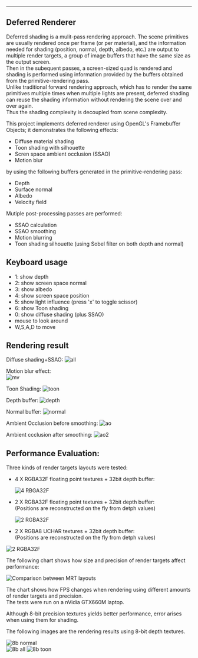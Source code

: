 -------------------------------------------------------------------------------
Deferred Renderer
-------------------------------------------------------------------------------
 
Deferred shading is a mulit-pass rendering approach. The scene primitives are usually rendered once per frame (or per material), and the information needed for shading (position, normal, depth, albedo, etc.) are output to multiple render targets, a 
group of image buffers that have the same size as the output screen.  
Then in the subequent passes, a screen-sized quad is rendered and shading is performed using information provided by the buffers obtained from the primitive-rendering pass.  
Unlike traditional forward rendering approach, which has to render the same primitives multiple times when multiple lights are present, 
deferred shading can reuse the shading information without rendering the scene over and over again.  
Thus the shading complexity is decoupled from scene complexity. 

This project implements deferred renderer using OpenGL's Framebuffer Objects; it demonstrates the following effects:  
* Diffuse material shading
* Toon shading with silhouette
* Scren space ambient occlusion (SSAO)
* Motion blur  
  
by using the following buffers generated in the primitive-rendering pass:  
* Depth
* Surface normal
* Albedo 
* Velocity field  

Mutiple post-processing passes are performed:  
* SSAO calculation
* SSAO smoothing
* Motion blurring
* Toon shading silhouette (using Sobel filter on both depth and normal)

Keyboard usage
--------------------------------------------------------------------------------
* 1: show depth
* 2: show screen space normal
* 3: show albedo
* 4: show screen space position
* 5: show light influence (press 'x' to toggle scissor)
* 6: show Toon shading
* 0: show diffuse shading (plus SSAO)
* mouse to look around
* W,S,A,D to move


Rendering result
---------------------------------------------------------------------------------
Diffuse shading+SSAO:
![all](32b_shading_ao_mb.jpg)  
  
  
Motion blur effect:  
![mv](32b_mv_effect.jpg)  

Toon Shading:
![toon](32b_toon.jpg)
  
Depth buffer: 
![depth](32b_depth.jpg)  

Normal buffer: 
![normal](32b_normal.jpg)  

Ambient Occlusion before smoothing:
![ao](32b_ao_unsmooth.jpg)  

Ambient ccclusion after smoothing:
![ao2](32b_ao_smooth.jpg)  
  
    
Performance Evaluation:
----------------------------------------------------------------------------------
Three kinds of render targets layouts were tested:  

  
* 4 X RGBA32F floating point textures + 32bit depth buffer:  

  ![4 RBGA32F](buffer1.jpg)
  
* 2 X RGBA32F floating point textures + 32bit depth buffer:  
  (Positions are reconstructed on the fly from detph values)  
  
  ![2 RGBA32F](buffer2.jpg)
  
* 2 X RGBA8 UCHAR textures + 32bit depth buffer:  
  (Positions are reconstructed on the fly from detph values)  
  
 ![2 RGBA32F](buffer2.jpg)
 

 
The following chart shows how size and precision of render targets affect performance:  

![Comparison between MRT layouts](chart.jpg)  

The chart shows how FPS changes when rendering using different amounts of render targets and precision.  
The tests were run on a nVidia GTX660M laptop.  

Although 8-bit precision textures yields better performance, error arises when using them for shading.  
 
The following images are the rendering results using 8-bit depth textures.   

![8b normal](8b_normal.jpg)  
![8b all](8b_shading_ao_mb.jpg)
![8b toon](8b_toon.jpg)




